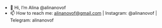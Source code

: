 - 👋 Hi, I’m Alina @alinanovof
- 📫 How to reach me: alinanovof@gmail.com | Instagram: @alinanovof | Telegram: alinanovof
